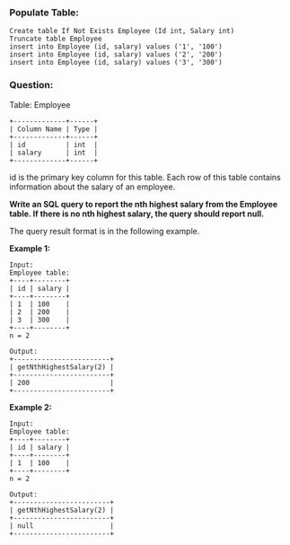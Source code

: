 ### Populate Table:
```
Create table If Not Exists Employee (Id int, Salary int)
Truncate table Employee
insert into Employee (id, salary) values ('1', '100')
insert into Employee (id, salary) values ('2', '200')
insert into Employee (id, salary) values ('3', '300')
```

### Question:

Table: Employee
```
+-------------+------+
| Column Name | Type |
+-------------+------+
| id          | int  |
| salary      | int  |
+-------------+------+
```
id is the primary key column for this table.
Each row of this table contains information about the salary of an employee.

 

__Write an SQL query to report the nth highest salary from the Employee table. If there is no nth highest salary, the query should report null.__

The query result format is in the following example.

 

__Example 1:__
```
Input: 
Employee table:
+----+--------+
| id | salary |
+----+--------+
| 1  | 100    |
| 2  | 200    |
| 3  | 300    |
+----+--------+
n = 2

Output: 
+------------------------+
| getNthHighestSalary(2) |
+------------------------+
| 200                    |
+------------------------+
```

__Example 2:__
```
Input: 
Employee table:
+----+--------+
| id | salary |
+----+--------+
| 1  | 100    |
+----+--------+
n = 2

Output: 
+------------------------+
| getNthHighestSalary(2) |
+------------------------+
| null                   |
+------------------------+
```
